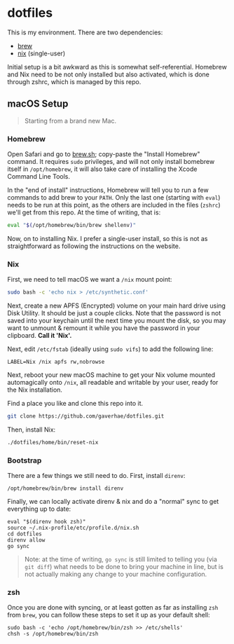 # dotfiles

This is my environment. There are two dependencies:

- [brew](https://brew.sh/)
- [nix](https://nixos.org/download/) (single-user)

Initial setup is a bit awkward as this is somewhat self-referential. Homebrew
and Nix need to be not only installed but also activated, which is done through
zshrc, which is managed by this repo.

## macOS Setup

> Starting from a brand new Mac.

### Homebrew

Open Safari and go to [brew.sh](https://brew.sh); copy-paste the "Install
Homebrew" command. It requires `sudo` privileges, and will not only install
bomebrew itself in `/opt/homebrew`, it will also take care of installing the
Xcode Command Line Tools.

In the "end of install" instructions, Homebrew will tell you to run a few
commands to add brew to your `PATH`. Only the last one (starting with `eval`)
needs to be run at this point, as the others are included in the files
(`zshrc`) we'll get from this repo. At the time of writing, that is:

```bash
eval "$(/opt/homebrew/bin/brew shellenv)"
```

Now, on to installing Nix. I prefer a single-user install, so this is not as
straightforward as following the instructions on the website.

### Nix

First, we need to tell macOS we want a `/nix` mount point:

```bash
sudo bash -c 'echo nix > /etc/synthetic.conf'
```

Next, create a new APFS (Encrypted) volume on your main hard drive using Disk
Utility. It should be just a couple clicks. Note that the password is not saved
into your keychain until the next time you mount the disk, so you may want to
unmount & remount it while you have the password in your clipboard. **Call it
'Nix'.**

Next, edit `/etc/fstab` (ideally using `sudo vifs`) to add the following line:

```plain
LABEL=Nix /nix apfs rw,nobrowse
```

Next, reboot your new macOS machine to get your Nix volume mounted
automagically onto `/nix`, all readable and writable by your user, ready for
the Nix installation.

Find a place you like and clone this repo into it.

```bash
git clone https://github.com/gaverhae/dotfiles.git
```

Then, install Nix:

```bash
./dotfiles/home/bin/reset-nix
```

### Bootstrap

There are a few things we still need to do. First, install `direnv`:

```
/opt/homebrew/bin/brew install direnv
```

Finally, we can locally activate direnv  & nix and do a "normal" sync to get
everything up to date:

```
eval "$(direnv hook zsh)"
source ~/.nix-profile/etc/profile.d/nix.sh
cd dotfiles
direnv allow
go sync
```

> Note: at the time of writing, `go sync` is still limited to telling you (via
> `git diff`) what needs to be done to bring your machine in line, but is not
> actually making any change to your machine configuration.

### zsh

Once you are done with syncing, or at least gotten as far as installing `zsh`
from `brew`, you can follow these steps to set it up as your default shell:

```
sudo bash -c 'echo /opt/homebrew/bin/zsh >> /etc/shells'
chsh -s /opt/homebrew/bin/zsh
```
